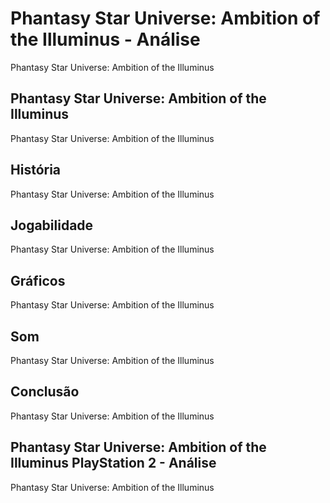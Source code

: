 ---
---

# Phantasy Star Universe: Ambition of the Illuminus - Análise

Phantasy Star Universe: Ambition of the Illuminus

## Phantasy Star Universe: Ambition of the Illuminus

Phantasy Star Universe: Ambition of the Illuminus

## História

Phantasy Star Universe: Ambition of the Illuminus

## Jogabilidade

Phantasy Star Universe: Ambition of the Illuminus

## Gráficos

Phantasy Star Universe: Ambition of the Illuminus

## Som

Phantasy Star Universe: Ambition of the Illuminus

## Conclusão

Phantasy Star Universe: Ambition of the Illuminus

## Phantasy Star Universe: Ambition of the Illuminus PlayStation 2 - Análise

Phantasy Star Universe: Ambition of the Illuminus
